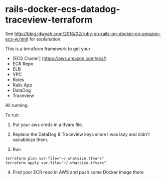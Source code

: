 # rails-docker-ecs-datadog-traceview-terraform

See http://blog.jdwyah.com/2016/02/ruby-on-rails-on-docker-on-amazon-ecs-w.html for explanation.

This is a terraform framework to get your
- [ECS Cluster] (https://aws.amazon.com/ecs/)
- ECR Repo
- ELB
- VPC
- Roles
- Rails App
- DataDog
- Traceview

All running.

To run:

1) Put your aws creds in a tfvars file.

2) Replace the DataDog & Traceview keys since I was lazy and didn't variableize them.

3) Run
```
terraform plan var-file="~/.whatsize.tfvars"
terraform apply var-file="~/.whatsize.tfvars"
```

4) Find your ECR repo in AWS and push some Docker image there

